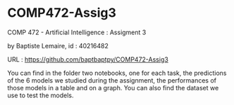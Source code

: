 # COMP472-Assig3

COMP 472 - Artificial Intelligence : Assigment 3

by Baptiste Lemaire, id : 40216482

URL : https://github.com/baptbaptpy/COMP472-Assig3

You can find in the folder two notebooks, one for each task, the predictions of the 6 models we studied during the assignment, the performances of those models in a table and on a graph. You can also find the dataset we use to test the models.
